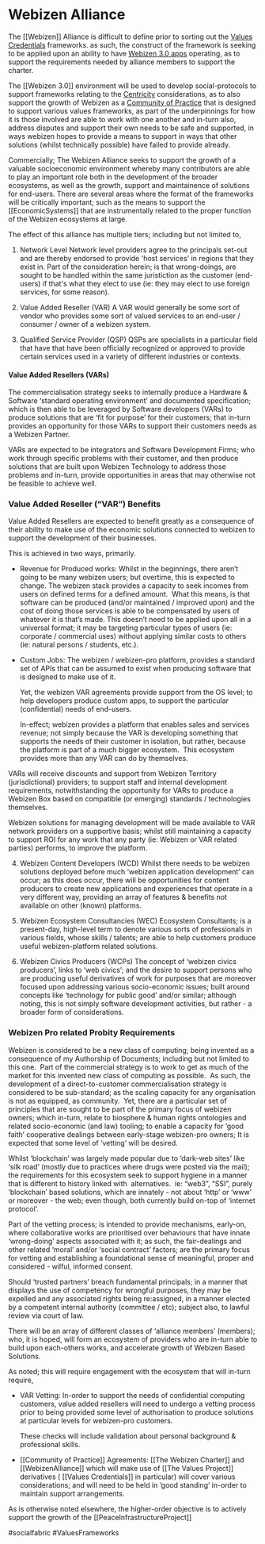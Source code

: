 # Webizen Alliance

The [[Webizen]] Alliance is difficult to define prior to sorting out the [Values Credentials](Values%20Credentials.md) frameworks.  as such, the construct of the framework is seeking to be applied upon an ability to have [Webizen 3.0 apps](Webizen%203.0%20apps.md) operating, as to support the requirements needed by alliance members to support the charter.

The [[Webizen 3.0]] environment will be used to develop social-protocols to support frameworks relating to the [Centricity](Centricity.md) considerations, as to also support the growth of Webizen as a [Community of Practice](Community%20of%20Practice.md) that is designed to support various values frameworks, as part of the underpinnings for how it is those involved are able to work with one another and in-turn also, address disputes and support their own needs to be safe and supported, in ways webizen hopes to provide a means to support in ways that other solutions (whilst technically possible) have failed to provide already.  

Commercially; The Webizen Alliance seeks to support the growth of a valuable socioeconomic environment whereby many contributors are able to play an important role both in the development of the broader ecosystems, as well as the growth, support and maintainence of solutions for end-users. There are several areas where the format of the frameworks will be critically important; such as the means to support the [[EconomicSystems]] that are instrumentally related to the proper function of the Webizen ecosystems at large.

The effect of this alliance has multiple tiers; including but not limited to,

1. Network Level
    Network level providers agree to the principals set-out and are thereby endorsed to provide 'host services' in regions that they exist in.  Part of the consideration herein; is that wrong-doings, are sought to be handled within the same juristiction as the customer (end-users) if that's what they elect to use (ie: they may elect to use foreign services, for some reason).

2. Value Added Reseller (VAR)
	A VAR would generally be some sort of vendor who provides some sort of valued services to an end-user / consumer / owner of a webizen system.

3. Qualified Service Provider (QSP)
	QSPs are specialists in a particular field that have that have been officially recognized or approved to provide certain services used in a variety of different industries or contexts.  

#### Value Added Resellers (VARs)

The commercialisation strategy seeks to internally produce a Hardware & Software ‘standard operating environment’ and documented specification; which is then able to be leveraged by Software developers (VARs) to produce solutions that are ‘fit for purpose’ for their customers; that in-turn provides an opportunity for those VARs to support their customers needs as a Webizen Partner.

VARs are expected to be integrators and Software Development Firms; who work through specific problems with their customer, and then produce solutions that are built upon Webizen Technology to address those problems and in-turn, provide opportunities in areas that may otherwise not be feasible to achieve well.

### Value Added Reseller (“VAR”) Benefits

Value Added Resellers are expected to benefit greatly as a consequence of their ability to make use of the economic solutions connected to webizen to support the development of their businesses.   

This is achieved in two ways, primarily. 

- Revenue for Produced works: Whilst in the beginnings, there aren’t going to be many webizen users; but overtime, this is expected to change. The webizen stack provides a capacity to seek incomes from users on defined terms for a defined amount.  What this means, is that software can be produced (and/or maintained / improved upon) and the cost of doing those services is able to be compensated by users of whatever it is that’s made. This doesn’t need to be applied upon all in a universal format; it may be targeting particular types of users (ie: corporate / commercial uses) without applying similar costs to others (ie: natural persons / students, etc.).

 - Custom Jobs: The webizen / webizen-pro platform, provides a standard set of APIs that can be assumed to exist when producing software that is designed to make use of it.   
      
      Yet, the webizen VAR agreements provide support from the OS level; to help developers produce custom apps, to support the particular (confidential) needs of end-users.  
      
      In-effect; webizen provides a platform that enables sales and services revenue; not simply because the VAR is developing something that supports the needs of their customer in isolation, but rather, because the platform is part of a much bigger ecosystem.  This ecosystem provides more than any VAR can do by themselves. 
    

VARs will receive discounts and support from Webizen Territory (jurisdictional) providers; to support staff and internal development requirements, notwithstanding the opportunity for VARs to produce a Webizen Box based on compatible (or emerging) standards / technologies themselves.  

Webizen solutions for managing development will be made available to VAR network providers on a supportive basis; whilst still maintaining a capacity to support ROI for any work that any party (ie: Webizen or VAR related parties) performs, to improve the platform.

4.  Webizen Content Developers (WCD)
	Whilst there needs to be webizen solutions deployed before much ‘webizen application development’ can occur; as this does occur, there will be opportunities for content producers to create new applications and experiences that operate in a very different way, providing an array of features & benefits not available on other (known) platforms. 

5. Webizen Ecosystem Consultancies (WEC)
	Ecosystem Consultants; is a present-day, high-level term to denote various sorts of professionals in various fields, whose skills / talents; are able to help customers produce useful webizen-platform related solutions.

6. Webizen Civics Producers (WCPs)
	The concept of ‘webizen civics producers’, links to ‘web civics’; and the desire to support persons who are producing useful derivatives of work for purposes that are moreover focused upon addressing various socio-economic issues; built around concepts like ‘technology for public good’ and/or similar; although noting, this is not simply software development activities, but rather - a broader form of considerations. 

### Webizen Pro related Probity Requirements

Webizen is considered to be a new class of computing; being invented as a consequence of my Authorship of Documents; including but not limited to this one.  Part of the commercial strategy is to work to get as much of the market for this invented new class of computing as possible.  As such, the development of a direct-to-customer commercialisation strategy is considered to be sub-standard; as the scaling capacity for any organisation is not as equipped, as community.  Yet, there are a particular set of principles that are sought to be part of the primary focus of webizen owners; which in-turn, relate to biosphere & human rights ontologies and related socio-economic (and law) tooling; to enable a capacity for ‘good faith’ cooperative dealings between early-stage webizen-pro owners; It is expected that some level of ‘vetting’ will be desired.

Whilst ‘blockchain’ was largely made popular due to ‘dark-web sites’ like ‘silk road’ (mostly due to practices where drugs were posted via the mail); the requirements for this ecosystem seek to support hygiene in a manner that is different to history linked with  alternatives.  ie: “web3”, “SSI”, purely ‘blockchain’ based solutions, which are innately - not about ‘http’ or ‘www’ or moreover - the web; even though, both currently build on-top of ‘internet protocol’.  
  
Part of the vetting process; is intended to provide mechanisms, early-on, where collaborative works are prioritised over behaviours that have innate ‘wrong-doing’ aspects associated with it; as such, the fair-dealings and other related ‘moral’ and/or ‘social contract’ factors; are the primary focus for vetting and establishing a foundational sense of meaningful, proper and considered - wilful, informed consent. 

Should ‘trusted partners’ breach fundamental principals; in a manner that displays the use of competency for wrongful purposes, they may be expelled and any associated rights being re:assigned, in a manner elected by a competent internal authority (committee / etc); subject also, to lawful review via court of law.

There will be an array of different classes of ‘alliance members’ (members); who, it is hoped, will form an ecosystem of providers who are in-turn able to build upon each-others works, and accelerate growth of Webizen Based Solutions.  

As noted; this will require engagement with the ecosystem that will in-turn require,

- VAR Vetting: In-order to support the needs of confidential computing customers, value added resellers will need to undergo a vetting process prior to being provided some level of authorisation to produce solutions at particular levels for webizen-pro customers.    

	These checks will include validation about personal background & professional skills. 

-  [[Community of Practice]] Agreements:  [[The Webizen Charter]] and [[WebizenAlliance]] which will make use of [[The Values Project]] derivatives ( [[Values Credentials]] in particular) will cover various considerations; and will need to be held in ‘good standing’ in-order to maintain support arrangements. 

As is otherwise noted elsewhere, the higher-order objective is to actively support the growth of the [[PeaceInfrastructureProject]]


#socialfabric #ValuesFrameworks
